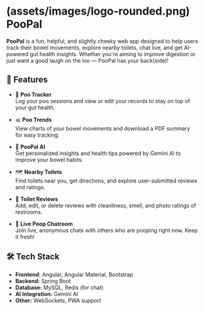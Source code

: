 # (assets/images/logo-rounded.png) PooPal

**PooPal** is a fun, helpful, and slightly cheeky web app designed to help users track their bowel movements, explore nearby toilets, chat live, and get AI-powered gut health insights. Whether you're aiming to improve digestion or just want a good laugh on the loo — PooPal has your back(side)!

## 🚀 Features

- 📝 **Poo Tracker**  
  Log your poo sessions and view or edit your records to stay on top of your gut health.

- 📊 **Poo Trends**  
  View charts of your bowel movements and download a PDF summary for easy tracking.

- 🤖 **PooPal AI**  
  Get personalized insights and health tips powered by Gemini AI to improve your bowel habits.

- 🗺️ **Nearby Toilets**  
  Find toilets near you, get directions, and explore user-submitted reviews and ratings.

- 🧻 **Toilet Reviews**  
  Add, edit, or delete reviews with cleanliness, smell, and photo ratings of restrooms.

- 💬 **Live Poop Chatroom**  
  Join live, anonymous chats with others who are pooping right now. Keep it fresh!

## 🛠️ Tech Stack

- **Frontend:** Angular, Angular Material, Bootstrap
- **Backend:** Spring Boot
- **Database:** MySQL, Redis (for chat)
- **AI Integration:** Gemini AI
- **Other:** WebSockets, PWA support
